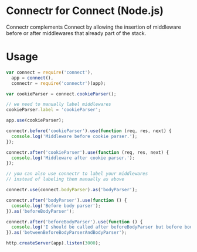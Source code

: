 # Connectr for Connect (Node.js)

Connectr complements Connect by allowing the insertion of middleware
before or after middlewares that already part of the stack.

# Usage 

```javascript 
var connect = require('connect'),
  app = connect(),
  connectr = require('connectr')(app);

var cookieParser = connect.cookieParser();

// we need to manually label middlewares
cookieParser.label = 'cookieParser';

app.use(cookieParser);

connectr.before('cookieParser').use(function (req, res, next) {
  console.log('Middleware before cookie parser.');
});

connectr.after('cookieParser').use(function (req, res, next) {
  console.log('Middleware after cookie parser.');
});

// you can also use connectr to label your middlewares
// instead of labeling them manually as above

connectr.use(connect.bodyParser).as('bodyParser');

connectr.after('bodyParser').use(function () {
  console.log('Before body parser');
}).as('beforeBodyParser');

connectr.after('beforeBodyParser').use(function () {
  console.log('I should be called after beforeBodyParser but before bodyParser');
}).as('betweenBeforeBodyParserAndBodyParser');

http.createServer(app).listen(3000);
```

